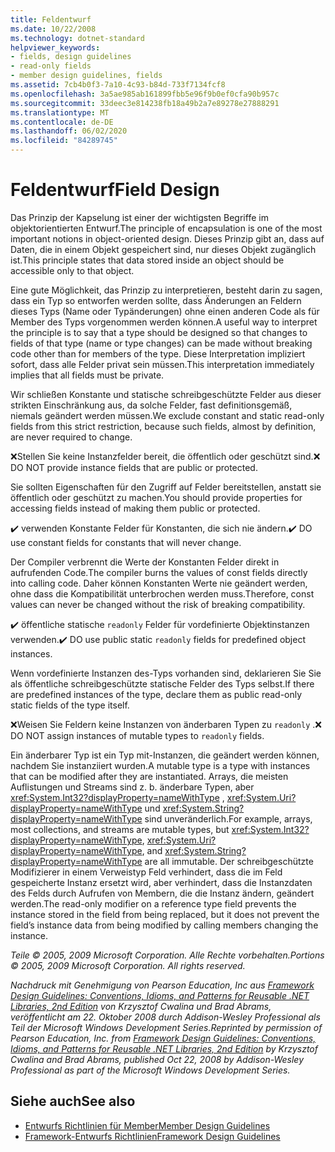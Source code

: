 ```yaml
---
title: Feldentwurf
ms.date: 10/22/2008
ms.technology: dotnet-standard
helpviewer_keywords:
- fields, design guidelines
- read-only fields
- member design guidelines, fields
ms.assetid: 7cb4b0f3-7a10-4c93-b84d-733f7134fcf8
ms.openlocfilehash: 3a5ae985ab161899fbb5e96f9b0ef0cfa90b957c
ms.sourcegitcommit: 33deec3e814238fb18a49b2a7e89278e27888291
ms.translationtype: MT
ms.contentlocale: de-DE
ms.lasthandoff: 06/02/2020
ms.locfileid: "84289745"
---
```

# <a name="field-design"></a><span data-ttu-id="5c0e5-102">Feldentwurf</span><span class="sxs-lookup"><span data-stu-id="5c0e5-102">Field Design</span></span>
<span data-ttu-id="5c0e5-103">Das Prinzip der Kapselung ist einer der wichtigsten Begriffe im objektorientierten Entwurf.</span><span class="sxs-lookup"><span data-stu-id="5c0e5-103">The principle of encapsulation is one of the most important notions in object-oriented design.</span></span> <span data-ttu-id="5c0e5-104">Dieses Prinzip gibt an, dass auf Daten, die in einem Objekt gespeichert sind, nur dieses Objekt zugänglich ist.</span><span class="sxs-lookup"><span data-stu-id="5c0e5-104">This principle states that data stored inside an object should be accessible only to that object.</span></span>

 <span data-ttu-id="5c0e5-105">Eine gute Möglichkeit, das Prinzip zu interpretieren, besteht darin zu sagen, dass ein Typ so entworfen werden sollte, dass Änderungen an Feldern dieses Typs (Name oder Typänderungen) ohne einen anderen Code als für Member des Typs vorgenommen werden können.</span><span class="sxs-lookup"><span data-stu-id="5c0e5-105">A useful way to interpret the principle is to say that a type should be designed so that changes to fields of that type (name or type changes) can be made without breaking code other than for members of the type.</span></span> <span data-ttu-id="5c0e5-106">Diese Interpretation impliziert sofort, dass alle Felder privat sein müssen.</span><span class="sxs-lookup"><span data-stu-id="5c0e5-106">This interpretation immediately implies that all fields must be private.</span></span>

 <span data-ttu-id="5c0e5-107">Wir schließen Konstante und statische schreibgeschützte Felder aus dieser strikten Einschränkung aus, da solche Felder, fast definitionsgemäß, niemals geändert werden müssen.</span><span class="sxs-lookup"><span data-stu-id="5c0e5-107">We exclude constant and static read-only fields from this strict restriction, because such fields, almost by definition, are never required to change.</span></span>

 <span data-ttu-id="5c0e5-108">❌Stellen Sie keine Instanzfelder bereit, die öffentlich oder geschützt sind.</span><span class="sxs-lookup"><span data-stu-id="5c0e5-108">❌ DO NOT provide instance fields that are public or protected.</span></span>

 <span data-ttu-id="5c0e5-109">Sie sollten Eigenschaften für den Zugriff auf Felder bereitstellen, anstatt sie öffentlich oder geschützt zu machen.</span><span class="sxs-lookup"><span data-stu-id="5c0e5-109">You should provide properties for accessing fields instead of making them public or protected.</span></span>

 <span data-ttu-id="5c0e5-110">✔️ verwenden Konstante Felder für Konstanten, die sich nie ändern.</span><span class="sxs-lookup"><span data-stu-id="5c0e5-110">✔️ DO use constant fields for constants that will never change.</span></span>

 <span data-ttu-id="5c0e5-111">Der Compiler verbrennt die Werte der Konstanten Felder direkt in aufrufenden Code.</span><span class="sxs-lookup"><span data-stu-id="5c0e5-111">The compiler burns the values of const fields directly into calling code.</span></span> <span data-ttu-id="5c0e5-112">Daher können Konstanten Werte nie geändert werden, ohne dass die Kompatibilität unterbrochen werden muss.</span><span class="sxs-lookup"><span data-stu-id="5c0e5-112">Therefore, const values can never be changed without the risk of breaking compatibility.</span></span>

 <span data-ttu-id="5c0e5-113">✔️ öffentliche statische `readonly` Felder für vordefinierte Objektinstanzen verwenden.</span><span class="sxs-lookup"><span data-stu-id="5c0e5-113">✔️ DO use public static `readonly` fields for predefined object instances.</span></span>

 <span data-ttu-id="5c0e5-114">Wenn vordefinierte Instanzen des-Typs vorhanden sind, deklarieren Sie Sie als öffentliche schreibgeschützte statische Felder des Typs selbst.</span><span class="sxs-lookup"><span data-stu-id="5c0e5-114">If there are predefined instances of the type, declare them as public read-only static fields of the type itself.</span></span>

 <span data-ttu-id="5c0e5-115">❌Weisen Sie Feldern keine Instanzen von änderbaren Typen zu `readonly` .</span><span class="sxs-lookup"><span data-stu-id="5c0e5-115">❌ DO NOT assign instances of mutable types to `readonly` fields.</span></span>

 <span data-ttu-id="5c0e5-116">Ein änderbarer Typ ist ein Typ mit-Instanzen, die geändert werden können, nachdem Sie instanziiert wurden.</span><span class="sxs-lookup"><span data-stu-id="5c0e5-116">A mutable type is a type with instances that can be modified after they are instantiated.</span></span> <span data-ttu-id="5c0e5-117">Arrays, die meisten Auflistungen und Streams sind z. b. änderbare Typen, aber <xref:System.Int32?displayProperty=nameWithType> , <xref:System.Uri?displayProperty=nameWithType> und <xref:System.String?displayProperty=nameWithType> sind unveränderlich.</span><span class="sxs-lookup"><span data-stu-id="5c0e5-117">For example, arrays, most collections, and streams are mutable types, but <xref:System.Int32?displayProperty=nameWithType>, <xref:System.Uri?displayProperty=nameWithType>, and <xref:System.String?displayProperty=nameWithType> are all immutable.</span></span> <span data-ttu-id="5c0e5-118">Der schreibgeschützte Modifizierer in einem Verweistyp Feld verhindert, dass die im Feld gespeicherte Instanz ersetzt wird, aber verhindert, dass die Instanzdaten des Felds durch Aufrufen von Membern, die die Instanz ändern, geändert werden.</span><span class="sxs-lookup"><span data-stu-id="5c0e5-118">The read-only modifier on a reference type field prevents the instance stored in the field from being replaced, but it does not prevent the field’s instance data from being modified by calling members changing the instance.</span></span>

 <span data-ttu-id="5c0e5-119">*Teile © 2005, 2009 Microsoft Corporation. Alle Rechte vorbehalten.*</span><span class="sxs-lookup"><span data-stu-id="5c0e5-119">*Portions © 2005, 2009 Microsoft Corporation. All rights reserved.*</span></span>

 <span data-ttu-id="5c0e5-120">*Nachdruck mit Genehmigung von Pearson Education, Inc aus [Framework Design Guidelines: Conventions, Idioms, and Patterns for Reusable .NET Libraries, 2nd Edition](https://www.informit.com/store/framework-design-guidelines-conventions-idioms-and-9780321545619) von Krzysztof Cwalina und Brad Abrams, veröffentlicht am 22. Oktober 2008 durch Addison-Wesley Professional als Teil der Microsoft Windows Development Series.*</span><span class="sxs-lookup"><span data-stu-id="5c0e5-120">*Reprinted by permission of Pearson Education, Inc. from [Framework Design Guidelines: Conventions, Idioms, and Patterns for Reusable .NET Libraries, 2nd Edition](https://www.informit.com/store/framework-design-guidelines-conventions-idioms-and-9780321545619) by Krzysztof Cwalina and Brad Abrams, published Oct 22, 2008 by Addison-Wesley Professional as part of the Microsoft Windows Development Series.*</span></span>

## <a name="see-also"></a><span data-ttu-id="5c0e5-121">Siehe auch</span><span class="sxs-lookup"><span data-stu-id="5c0e5-121">See also</span></span>

- [<span data-ttu-id="5c0e5-122">Entwurfs Richtlinien für Member</span><span class="sxs-lookup"><span data-stu-id="5c0e5-122">Member Design Guidelines</span></span>](member.md)
- [<span data-ttu-id="5c0e5-123">Framework-Entwurfs Richtlinien</span><span class="sxs-lookup"><span data-stu-id="5c0e5-123">Framework Design Guidelines</span></span>](index.md)
